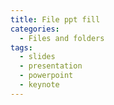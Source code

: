 ```yaml
---
title: File ppt fill
categories:
  - Files and folders
tags:
  - slides
  - presentation
  - powerpoint
  - keynote
---
```

